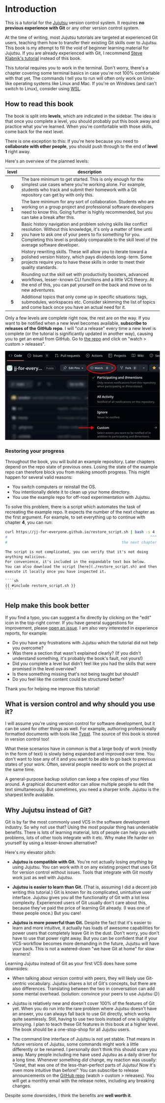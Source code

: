 # Introduction

This is a tutorial for the [Jujutsu](https://github.com/jj-vcs/jj) version control system.
It requires **no previous experience with Git** or any other version control system.

At the time of writing, most Jujutsu tutorials are targeted at experienced Git users, teaching them how to transfer their existing Git skills over to Jujutsu.
This book is my attempt to fill the void of beginner learning material for Jujutsu.
If you are already experienced with Git, I recommend [Steve Klabnik's tutorial](https://steveklabnik.github.io/jujutsu-tutorial) instead of this book.

This tutorial requires you to work in the terminal.
Don't worry, there's a chapter covering some terminal basics in case you're not 100% comfortable with that yet.
The commands I tell you to run will often only work on Unix-like operating systems like Linux and Mac.
If you're on Windows (and can't switch to Linux), consider using [WSL](https://learn.microsoft.com/en-us/windows/wsl/install).

## How to read this book

The book is split into **levels**, which are indicated in the sidebar.
The idea is that once you complete a level, you should probably put this book away and practice what you've learned.
When you're comfortable with those skills, come back for the next level.

There is one exception to this:
If you're here because you need to **collaborate with other people**, you should push through to the end of **level 1** right away.

Here's an overview of the planned levels:

| level | description |
| :-: | --- |
| **0** | The bare minimum to get started. This is only enough for the simplest use cases where you're working alone. For example, students who track and submit their homework with a Git repository can get by with only this. |
| **1** | The bare minimum for any sort of collaboration. Students who are working on a group project and professional software developers need to know this. Going further is highly recommended, but you can take a break after this. |
| **2** | Basic history navigation and problem solving skills like conflict resolution. Without this knowledge, it's only a matter of time until you have to ask one of your peers to fix something for you. Completing this level is probably comparable to the skill level of the average software developer. |
| **3** | History rewriting skills. These will allow you to iterate toward a polished version history, which pays dividends long-term. Some projects require you to have these skills in order to meet their quality standards. |
| **4** | Rounding out the skill set with productivity boosters, advanced workflows, lesser-known CLI functions and a little VCS theory. At the end of this, you can pat yourself on the back and move on to new adventures. |
| **5** | Additional topics that only come up in specific situations: tags, submodules, workspaces etc. Consider skimming the list of topics and come back once you have an actual need for it. |

Only a few levels are complete right now, the rest are on the way.
If you want to be notified when a new level becomes available, **subscribe to releases of the GitHub repo**.
I will "cut a release" every time a new level is complete (or the tutorial is significantly updated in another way), causing you to get an email from GitHub.
Go to [the repo](https://github.com/jj-for-everyone/jj-for-everyone.github.io) and click on "watch > custom > releases".

![screenshot of how to subscribe to release announcements](./watch_releases.png)

### Restoring your progress

Throughout the book, you will build an example repository.
Later chapters depend on the repo state of previous ones.
Losing the state of the example repo can therefore block you from making smooth progress.
This might happen for several valid reasons:
- You switch computers or reinstall the OS.
- You intentionally delete it to clean up your home directory.
- You use the example repo for off-road experimentation with Jujutsu.

To solve this problem, there is a script which automates the task of recreating the example repo.
It expects the number of the next chapter as the first argument.
For example, to set everything up to continue with chapter **4**, you can run:

```sh
curl https://jj-for-everyone.github.io/restore_script.sh | bash -s 4
#                                                                 ^^^
#                                                    the next chapter
```

```admonish info title="Always be careful when executing scripts from the internet!"
The script is not complicated, you can verify that it's not doing anything malicious.
For convenience, it's included in the expandable text box below.
You can also download the script [here](./restore_script.sh) and then execute it locally once you have inspected it.
```

`````admonish note title="Source of restore script" collapsible=true
````sh
{{ #include restore_script.sh }}
````
`````

## Help make this book better

If you find a typo, you can suggest a fix directly by clicking on the "edit" icon in the top-right corner.
If you have general suggestions for improvement, please [open an issue](https://github.com/jj-for-everyone/jj-for-everyone.github.io/issues/new).
I am also very interested in experience reports, for example:
- Do you have any frustrations with Jujutsu which the tutorial did not help you overcome?
- Was there a section that wasn't explained clearly?
  (If you didn't understand something, it's probably the book's fault, not yours!)
- Did you complete a level but didn't feel like you had the skills that were promised in the level overview?
- Is there something missing that's not being taught but should?
- Do you feel like the content could be structured better?

Thank you for helping me improve this tutorial!

## What is version control and why should you use it?

I will assume you're using version control for software development, but it can be used for other things as well.
For example, authoring professionally formatted documents with tools like [Typst](https://typst.app/).
The source of this book is stored in version control too!

What these scenarios have in common is that a large body of work (mostly in the form of text) is slowly being expanded and improved over time.
You don't want to lose any of it and you want to be able to go back to previous states of your work.
Often, several people need to work on the project at the same time.

A general-purpose backup solution can keep a few copies of your files around.
A graphical document editor can allow multiple people to edit the text simultaneously.
But sometimes, you need a sharper knife.
Jujutsu is the sharpest knife available.

## Why Jujutsu instead of Git?

Git is by far the most commonly used VCS in the software development industry.
So why not use that?
Using the most popular thing has undeniable benefits.
There is lots of learning material, lots of people can help you with problems, lots of other tools integrate with it etc.
Why make life harder on yourself by using a lesser-known alternative?

Here's my elevator pitch:
- **Jujutsu is compatible with Git.**
  You're not actually losing _anything_ by using Jujutsu.
  You can work with it on any existing project that uses Git for version control without issues.
  Tools that integrate with Git mostly work just as well with Jujutsu.

- **Jujutsu is easier to learn than Git.**
  (That is, assuming I did a decent job writing this tutorial.)
  Git is known for its complicated, unintuitive user interface.
  Jujutsu gives you all the functionality of Git with a lot less complexity.
  Experienced users of Git usually don't care about this, because they've paid the price of learning Git already.
  (I was one of these people once.)
  But you care!

- **Jujutsu is more powerful than Git.**
  Despite the fact that it's easier to learn and more intuitive, it actually has loads of awesome capabilities for power users that completely leave Git in the dust.
  Don't worry, you don't have to use that power right away.
  But you can be confident that if your VCS-workflow becomes more demanding in the future, Jujutsu will have your back.
  This is not a watered-down "we have Git at home" for slow learners!

Learning Jujutsu instead of Git as your first VCS does have some downsides:

- When talking about version control with peers, they will likely use Git-centric vocabulary.
  Jujutsu shares a lot of Git's concepts, but there are also differences.
  Translating between the two in conversation can add some mental overhead.
  (solution: convince your peers to use Jujutsu 😉)

- Jujutsu is relatively new and doesn't cover 100% of the features of Git yet.
  When you do run into the rare problem where Jujutsu doesn't have an answer, you can always fall back to use Git directly, which works quite seamlessly.
  Still, having to use two tools instead of one is slightly annoying.
  I plan to teach these Git features in this book at a higher level.
  The book should be a one-stop-shop for all Jujutsu users.

- The command line interface of Jujutsu is not yet stable.
  That means in future versions of Jujutsu, some commands might work a little differently or be renamed.
  I personally don't think this should scare you away.
  Many people including me have used Jujutsu as a daily driver for a long time.
  Whenever something _did_ change, my reaction was usually:
  "Great, that was one of the less-than-perfect parts of Jujutsu! Now it's even more intuitive than before!"
  You can subscribe to release announcements on the [GitHub repo](https://github.com/jj-vcs/jj) (watch > custom > releases).
  You will get a monthly email with the release notes, including any breaking changes.

Despite some downsides, I think the benefits are **well worth it**.
